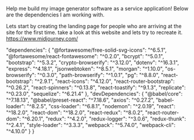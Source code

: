  Help me build my image generator software as a service application! Below are the dependencies I am working with. 
 
 Lets start by creating the landing page for people who are arriving at the site for the first time. take a look at this website and lets try to recreate it. https://www.midjourney.com/
 
 
 "dependencies": {
    "@fortawesome/free-solid-svg-icons": "^6.5.1",
    "@fortawesome/react-fontawesome": "^0.2.0",
    "bcrypt": "^5.0.1",
    "bootstrap": "^5.3.2",
    "crypto-browserify": "^3.12.0",
    "dotenv": "^16.3.1",
    "express": "^4.18.1",
    "jsonwebtoken": "^8.5.1",
    "morgan": "^1.10.0",
    "os-browserify": "^0.3.0",
    "path-browserify": "^1.0.1",
    "pg": "^8.8.0",
    "react-bootstrap": "^2.9.1",
    "react-icons": "^4.12.0",
    "react-router-bootstrap": "^0.26.2",
    "react-spinners": "^0.13.8",
    "react-toastify": "^9.1.3",
    "replicate": "^0.23.0",
    "sequelize": "^6.21.4"
  },
  "devDependencies": {
    "@babel/core": "^7.18.13",
    "@babel/preset-react": "^7.18.6",
    "axios": "^0.27.2",
    "babel-loader": "^8.2.5",
    "css-loader": "^6.8.1",
    "nodemon": "^2.0.19",
    "react": "^18.2.0",
    "react-dom": "^18.2.0",
    "react-redux": "^8.0.2",
    "react-router-dom": "^6.20.1",
    "redux": "^4.2.0",
    "redux-logger": "^3.0.6",
    "redux-thunk": "^2.4.1",
    "style-loader": "^3.3.3",
    "webpack": "^5.74.0",
    "webpack-cli": "^4.10.0"
  }
}
